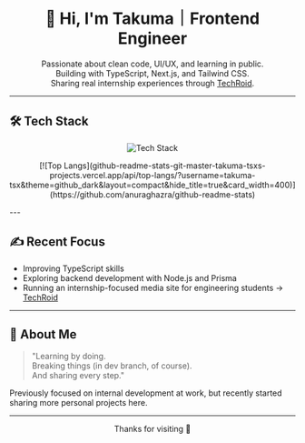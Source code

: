 <h1 align="center">👋 Hi, I'm Takuma｜Frontend Engineer</h1>

<p align="center">
  Passionate about clean code, UI/UX, and learning in public.<br>
  Building with TypeScript, Next.js, and Tailwind CSS.<br>
  Sharing real internship experiences through <a href="https://techroid.jp" target="_blank">TechRoid</a>.
</p>

---

## 🛠️ Tech Stack

<p align="center">
  <img src="https://skillicons.dev/icons?i=ts,nextjs,tailwind,react,nodejs,prisma,githubactions" alt="Tech Stack" />
</p>
<p align="center">
[![Top Langs](github-readme-stats-git-master-takuma-tsxs-projects.vercel.app/api/top-langs/?username=takuma-tsx&theme=github_dark&layout=compact&hide_title=true&card_width=400)](https://github.com/anuraghazra/github-readme-stats)
</p>
---

## ✍️ Recent Focus

- Improving TypeScript skills
- Exploring backend development with Node.js and Prisma
- Running an internship-focused media site for engineering students → [TechRoid](https://techroid.jp)

---

## 🌱 About Me

> "Learning by doing.  
> Breaking things (in dev branch, of course).  
> And sharing every step."

Previously focused on internal development at work, but recently started sharing more personal projects here.

---
<p align="center">
  Thanks for visiting 🚀
</p>

